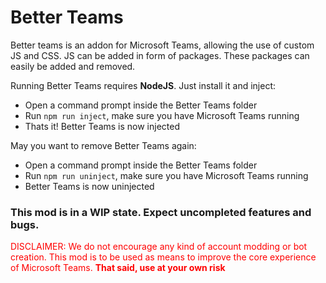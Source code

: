# Better Teams

Better teams is an addon for Microsoft Teams, allowing the use of custom JS and CSS.
JS can be added in form of packages. These packages can easily be added and removed.

Running Better Teams requires **NodeJS**. Just install it and inject:

* Open a command prompt inside the Better Teams folder
* Run `npm run inject`, make sure you have Microsoft Teams running
* Thats it! Better Teams is now injected

May you want to remove Better Teams again:

* Open a command prompt inside the Better Teams folder
* Run `npm run uninject`, make sure you have Microsoft Teams running
* Better Teams is now uninjected

### This mod is in a WIP state. Expect uncompleted features and bugs.

<font color="red">DISCLAIMER: We do not encourage any kind of account modding or bot creation. This mod is to be used as means to improve the core experience of Microsoft Teams. **That said, use at your own risk**</font>